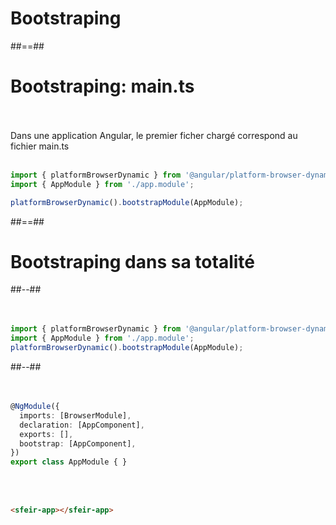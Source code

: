 <!-- .slide: class="transition-bg-grey-1 underline" -->
# Bootstraping

##==##

<!-- .slide: class="with-code inconsolata" -->
# Bootstraping: main.ts
<br><br>
Dans une application Angular, le premier ficher chargé correspond au fichier main.ts
<br><br>

```typescript
import { platformBrowserDynamic } from '@angular/platform-browser-dynamic';
import { AppModule } from './app.module';

platformBrowserDynamic().bootstrapModule(AppModule);
```
<!-- .element: class="big-code" -->

##==##

<!-- .slide: class="two-column-layout" -->
# Bootstraping dans sa totalité

##--##
<br><br><br>

```typescript
import { platformBrowserDynamic } from '@angular/platform-browser-dynamic';
import { AppModule } from './app.module';
platformBrowserDynamic().bootstrapModule(AppModule);
```
<!-- .element: class="big-code" -->

##--##
<br><br><br>

```typescript
@NgModule({
  imports: [BrowserModule],
  declaration: [AppComponent],
  exports: [],
  bootstrap: [AppComponent],
})
export class AppModule { }
```
<!-- .element: class="big-code" -->

<br><br>

```html
<sfeir-app></sfeir-app>
```
<!-- .element: class="big-code" -->
